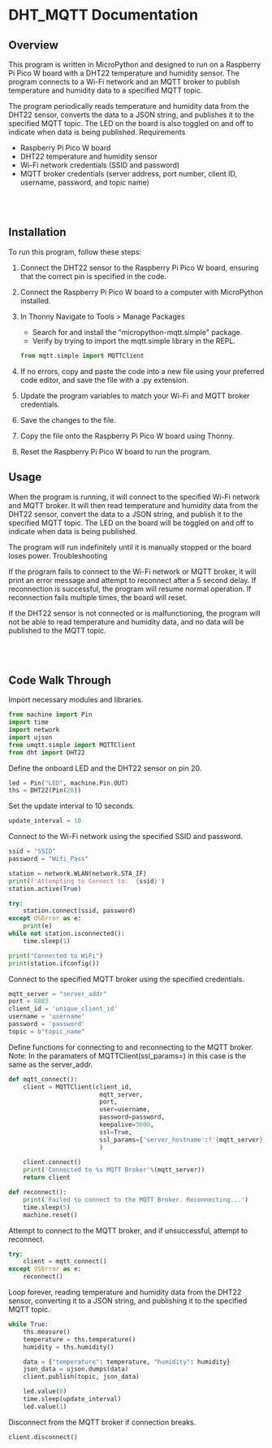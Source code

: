 # DHT_MQTT Documentation
## Overview

This program is written in MicroPython and designed to run on a Raspberry Pi Pico W board with a DHT22 temperature and humidity sensor. The program connects to a Wi-Fi network and an MQTT broker to publish temperature and humidity data to a specified MQTT topic.

The program periodically reads temperature and humidity data from the DHT22 sensor, converts the data to a JSON string, and publishes it to the specified MQTT topic. The LED on the board is also toggled on and off to indicate when data is being published.
Requirements

- Raspberry Pi Pico W board
- DHT22 temperature and humidity sensor
- Wi-Fi network credentials (SSID and password)
- MQTT broker credentials (server address, port number, client ID, username, password, and topic name)

<br><br/>

## Installation

To run this program, follow these steps:

1. Connect the DHT22 sensor to the Raspberry Pi Pico W board, ensuring that the correct pin is specified in the code.

1. Connect the Raspberry Pi Pico W board to a computer with MicroPython installed.

1. In Thonny Navigate to Tools > Manage Packages
    - Search for and install the  "micropython-mqtt.simple" package.
    - Verify by trying to import the mqtt.simple library in the REPL.
    ```python
    from mqtt.simple import MQTTClient
    ```

1. If no errors, copy and paste the code into a new file using your preferred code editor, and save the file with a .py extension.

1. Update the program variables to match your Wi-Fi and MQTT broker credentials.

1. Save the changes to the file.

1. Copy the file onto the Raspberry Pi Pico W board using Thonny.

1. Reset the Raspberry Pi Pico W board to run the program.

## Usage

When the program is running, it will connect to the specified Wi-Fi network and MQTT broker. It will then read temperature and humidity data from the DHT22 sensor, convert the data to a JSON string, and publish it to the specified MQTT topic. The LED on the board will be toggled on and off to indicate when data is being published.

The program will run indefinitely until it is manually stopped or the board loses power.
Troubleshooting

If the program fails to connect to the Wi-Fi network or MQTT broker, it will print an error message and attempt to reconnect after a 5 second delay. If reconnection is successful, the program will resume normal operation. If reconnection fails multiple times, the board will reset.

If the DHT22 sensor is not connected or is malfunctioning, the program will not be able to read temperature and humidity data, and no data will be published to the MQTT topic.





<br><br/>

## Code Walk Through

Import necessary modules and libraries.

```python
from machine import Pin
import time
import network
import ujson
from umqtt.simple import MQTTClient
from dht import DHT22
```

Define the onboard LED and the DHT22 sensor on pin 20.


```python
led = Pin("LED", machine.Pin.OUT)
ths = DHT22(Pin(20))
```

Set the update interval to 10 seconds.

```python
update_interval = 10
```


Connect to the Wi-Fi network using the specified SSID and password.


```python
ssid = "SSID"
password = "Wifi_Pass"

station = network.WLAN(network.STA_IF)
print(f'Attempting to Connect to:  {ssid}')
station.active(True)

try:
    station.connect(ssid, password)
except OSError as e:
    print(e)
while not station.isconnected():
    time.sleep(1)

print("Connected to WiFi")
print(station.ifconfig())
```

Connect to the specified MQTT broker using the specified credentials.


```python
mqtt_server = "server_addr"
port = 8883
client_id = 'unique_client_id'
username = 'username'
password = 'password'
topic = b"topic_name"
```


Define functions for connecting to and reconnecting to the MQTT broker. 
Note: In the paramaters of MQTTClient(ssl_params=) in this case is the same as the server_addr.

```python
def mqtt_connect():
    client = MQTTClient(client_id,
                         mqtt_server, 
                         port, 
                         user=username, 
                         password=password, 
                         keepalive=3600, 
                         ssl=True, 
                         ssl_params={'server_hostname':f'{mqtt_server}'}
                         )
    
    client.connect()
    print('Connected to %s MQTT Broker'%(mqtt_server))
    return client

def reconnect():
    print('Failed to connect to the MQTT Broker. Reconnecting...')
    time.sleep(5)
    machine.reset()
```

Attempt to connect to the MQTT broker, and if unsuccessful, attempt to reconnect.

```python
try:
    client = mqtt_connect()
except OSError as e:
    reconnect()
```

Loop forever, reading temperature and humidity data from the DHT22 sensor, converting it to a JSON string, and publishing it to the specified MQTT topic.


```python
while True:
    ths.measure()
    temperature = ths.temperature()
    humidity = ths.humidity()

    data = {"temperature": temperature, "humidity": humidity}
    json_data = ujson.dumps(data)
    client.publish(topic, json_data)

    led.value(0)
    time.sleep(update_interval)
    led.value(1)
```

Disconnect from the MQTT broker if connection breaks.


```python
client.disconnect()
```

<br><br/>



